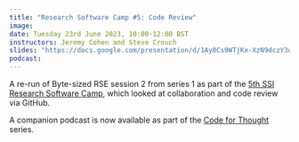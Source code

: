 ```yaml
---
title: "Research Software Camp #5: Code Review"
image:
date: Tuesday 23rd June 2023, 10:00-12:00 BST
instructors: Jeremy Cohen and Steve Crouch
slides: "https://docs.google.com/presentation/d/1Ay0Cs9WTjKe-XzN9dczY3q_vf-b6XUGhnLANiXZ9FxU/edit?usp=sharing"
podcast: 
---
```


A re-run of Byte-sized RSE session 2 from series 1 as part of the [5th SSI Research Software 
Camp](https://www.software.ac.uk/Events/research-software-camp-fair-software), which looked 
at collaboration and code review via GitHub.

A companion podcast is now available as part of the 
[Code for Thought](https://codeforthought.buzzsprout.com/) series.
